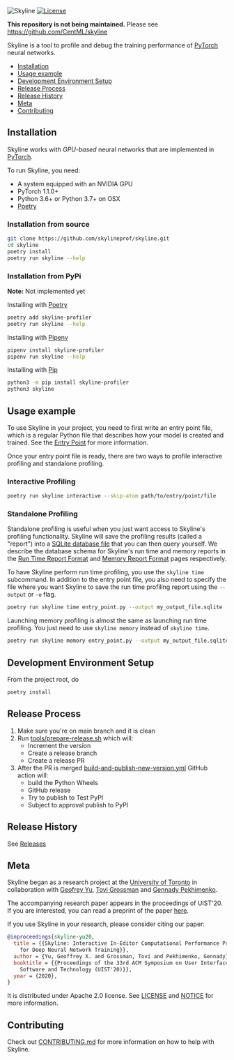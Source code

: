 ![Skyline](https://raw.githubusercontent.com/skylineprof/skyline/master/assets/skyline-wordmark.png)
[![License](https://img.shields.io/badge/license-Apache--2.0-green?style=flat)](https://github.com/UofT-EcoSystem/skyline/blob/main/LICENSE)

**This repository is not being maintained.** Please see https://github.com/CentML/skyline

Skyline is a tool to profile and debug the training performance of [PyTorch](https://pytorch.org) neural networks.

- [Installation](#installation)
- [Usage example](#getting-started)
- [Development Environment Setup](#dev-setup)
- [Release Process](#release-process)
- [Release History](#release-history)
- [Meta](#meta)
- [Contributing](#contributing)

<h2 id="installation">Installation</h2>

Skyline works with *GPU-based* neural networks that are implemented in [PyTorch](https://pytorch.org).

To run Skyline, you need:
- A system equipped with an NVIDIA GPU
- PyTorch 1.1.0+
- Python 3.6+ or Python 3.7+ on OSX
- [Poetry](https://python-poetry.org/)

### Installation from source
```zsh
git clone https://github.com/skylineprof/skyline.git
cd skyline
poetry install
poetry run skyline --help
```

### Installation from PyPi

**Note:** Not implemented yet

Installing with [Poetry](https://python-poetry.org/)
```zsh
poetry add skyline-profiler
poetry run skyline --help
```

Installing with [Pipenv](https://pipenv.pypa.io/en/latest/)
```zsh
pipenv install skyline-profiler
pipenv run skyline --help
```

Installing with [Pip](https://packaging.python.org/en/latest/tutorials/installing-packages/#use-pip-for-installing)
```zsh
python3 -m pip install skyline-profiler
python3 skyline
```

<h2 id="getting-started">Usage example</h2>

To use Skyline in your project, you need to first write an entry point file, which is a regular Python file that describes how your model is created and trained. See the [Entry Point](https://github.com/UofT-EcoSystem/skyline/blob/main/docs/providers.md) for more information.

Once your entry point file is ready, there are two ways to profile interactive profiling and standalone profiling.

### Interactive Profiling
```zsh
poetry run skyline interactive --skip-atom path/to/entry/point/file
```

### Standalone Profiling
Standalone profiling is useful when you just want access to Skyline's profiling functionality. Skyline will save the profiling results (called a "report") into a [SQLite database file](https://www.sqlite.org/) that you can then query yourself. We describe the database schema for Skyline's run time and memory reports in the [Run Time Report Format](https://github.com/UofT-EcoSystem/skyline/blob/main/docs/run-time-report.md) and [Memory Report Format](https://github.com/UofT-EcoSystem/skyline/blob/main/docs/memory-report.md) pages respectively.

To have Skyline perform run time profiling, you use the `skyline time`
subcommand. In addition to the entry point file, you also need to specify the
file where you want Skyline to save the run time profiling report using the
`--output` or `-o` flag.

```zsh
poetry run skyline time entry_point.py --output my_output_file.sqlite
```

Launching memory profiling is almost the same as launching run time profiling.
You just need to use `skyline memory` instead of `skyline time`.

```zsh
poetry run skyline memory entry_point.py --output my_output_file.sqlite
```

<h2 id="dev-setup">Development Environment Setup</h2>

From the project root, do
```zsh
poetry install
```
<h2 id="release-process">Release Process</h2>

1. Make sure you're on main branch and it is clean
1. Run [tools/prepare-release.sh](tools/prepare-release.sh) which will:
    * Increment the version
    * Create a release branch
    * Create a release PR
1. After the PR is merged [build-and-publish-new-version.yml](.github/workflows/build-and-publish-new-version.yml) GitHub action will:
    * build the Python Wheels
    * GitHub release
    * Try to publish to Test PyPI
    * Subject to approval publish to PyPI

<h2 id="release-history">Release History</h2>

See [Releases](https://github.com/UofT-EcoSystem/skyline/releases)

<h2 id="meta">Meta</h2>

Skyline began as a research project at the [University of Toronto](https://web.cs.toronto.edu) in collaboration with [Geofrey Yu](mailto:gxyu@cs.toronto.edu), [Tovi Grossman](https://www.tovigrossman.com) and [Gennady Pekhimenko](https://www.cs.toronto.edu/~pekhimenko/).

The accompanying research paper appears in the proceedings of UIST'20. If you are interested, you can read a preprint of the paper [here](https://arxiv.org/pdf/2008.06798.pdf).

If you use Skyline in your research, please consider citing our paper:

```bibtex
@inproceedings{skyline-yu20,
  title = {{Skyline: Interactive In-Editor Computational Performance Profiling
    for Deep Neural Network Training}},
  author = {Yu, Geoffrey X. and Grossman, Tovi and Pekhimenko, Gennady},
  booktitle = {{Proceedings of the 33rd ACM Symposium on User Interface
    Software and Technology (UIST'20)}},
  year = {2020},
}
```

It is distributed under Apache 2.0 license. See [LICENSE](https://github.com/UofT-EcoSystem/skyline/blob/main/LICENSE) and [NOTICE](https://github.com/UofT-EcoSystem/skyline/blob/main/NOTICE) for more information.

<h2 id="contributing">Contributing</h2>

Check out [CONTRIBUTING.md](https://github.com/UofT-EcoSystem/skyline/blob/main/CONTRIBUTING.md) for more information on how to help with Skyline.
